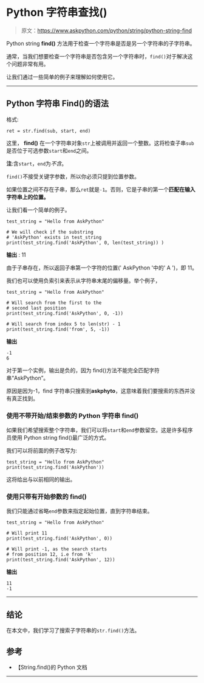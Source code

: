 # Python 字符串查找()

> 原文：<https://www.askpython.com/python/string/python-string-find>

Python string **find()** 方法用于检查一个字符串是否是另一个字符串的子字符串。

通常，当我们想要检查一个字符串是否包含另一个字符串时，`find()`对于解决这个问题非常有用。

让我们通过一些简单的例子来理解如何使用它。

* * *

## Python 字符串 Find()的语法

格式:

```
ret = str.find(sub, start, end)

```

这里， **find()** 在一个字符串对象`str`上被调用并返回一个整数。这将检查子串`sub`是否位于可选参数`start`和`end`之间。

**注**:含`start`，`end`为*不含*。

`find()`不接受关键字参数，所以你必须只提到位置参数。

如果位置之间不存在子串，那么`ret`就是`-1`。否则，它是子串的第一个**匹配在输入字符串上的位置。**

让我们看一个简单的例子。

```
test_string = "Hello from AskPython"

# We will check if the substring
# 'AskPython' exists in test_string
print(test_string.find('AskPython', 0, len(test_string)) )

```

**输出** : 11

由于子串存在，所以返回子串第一个字符的位置(' AskPython '中的' A ')，即 11。

我们也可以使用负索引来表示从字符串末尾的偏移量。举个例子，

```
test_string = "Hello from AskPython"

# Will search from the first to the 
# second last position
print(test_string.find('AskPython', 0, -1))

# Will search from index 5 to len(str) - 1
print(test_string.find('from', 5, -1))

```

**输出**

```
-1
6

```

对于第一个实例，输出是负的，因为 find()方法不能完全匹配字符串“AskPython”。

原因是因为-1，find 字符串只搜索到**askphyto**，这意味着我们要搜索的东西并没有真正找到。

### 使用不带开始/结束参数的 Python 字符串 find()

如果我们希望搜索整个字符串，我们可以将`start`和`end`参数留空。这是许多程序员使用 Python string find()最广泛的方式。

我们可以将前面的例子改写为:

```
test_string = "Hello from AskPython"
print(test_string.find('AskPython'))

```

这将给出与以前相同的输出。

### 使用只带有开始参数的 find()

我们只能通过省略`end`参数来指定起始位置，直到字符串结束。

```
test_string = "Hello from AskPython"

# Will print 11
print(test_string.find('AskPython', 0))

# Will print -1, as the search starts
# from position 12, i.e from 'k'
print(test_string.find('AskPython', 12))

```

**输出**

```
11
-1

```

* * *

## 结论

在本文中，我们学习了搜索子字符串的`str.find()`方法。

## 参考

*   【String.find()的 Python 文档

* * *